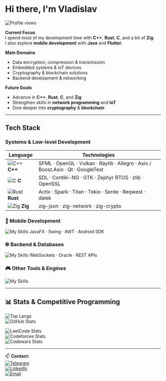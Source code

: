 # Hi there, I'm Vladislav  
![Profile views](https://komarev.com/ghpvc/?username=Andezion&label=Profile%20views&color=0e75b6&style=flat)

**Current Focus**  
I spend most of my development time with **C++**, **Rust**, **C**, and a bit of **Zig**.  
I also explore **mobile development** with **Java** and **Flutter**.

**Main Domains**  
- Data encryption, compression & transmission  
- Embedded systems & IoT devices  
- Cryptography & blockchain solutions  
- Backend development & networking  

**Future Goals**  
- Advance in **C++**, **Rust**, **C**, and **Zig**  
- Strengthen skills in **network programming** and **IoT**  
- Dive deeper into **cryptography** & **blockchain**  

---

## Tech Stack

### Systems & Low-level Development  

| Language | Technologies |
|----------|--------------|
| ![C++](https://skillicons.dev/icons?i=cpp) **C++** | SFML · OpenGL · Vulkan · Raylib · Allegro · Asio / Boost.Asio · Qt · GoogleTest |
| ![C](https://skillicons.dev/icons?i=c) **C** | SDL · Contiki-NG · GTK · Zephyr RTOS · zlib · OpenSSL |
| ![Rust](https://skillicons.dev/icons?i=rust) **Rust** | Actix · Spark · Titan · Tokio · Serde · Reqwest · dalek |
| ![Zig](https://skillicons.dev/icons?i=zig) **Zig** | zig-json · zig-network · zig-crypto |



### 📱 Mobile Development  
![My Skills](https://skillicons.dev/icons?i=java,dart,flutter,androidstudio)
JavaFX · Swing · AWT · Android SDK

### 🌐 Backend & Databases  
![My Skills](https://skillicons.dev/icons?i=spring,docker,mysql,postgresql) 
WebSockets · Oracle · REST APIs

### 🎮 Other Tools & Engines  
![My Skills](https://skillicons.dev/icons?i=godot,unreal,blender)

---

## 📊 Stats & Competitive Programming

![Top Langs](https://github-readme-stats.vercel.app/api/top-langs/?username=Andezion&layout=compact&theme=dark)  
![GitHub Stats](https://github-readme-stats.vercel.app/api?username=Andezion&show_icons=true&theme=dark)

![LeetCode Stats](https://leetcard.jacoblin.cool/Andezion?ext=activity&theme=dark)  
![Codeforces Stats](https://codeforces-readme-stats.vercel.app/api/card?username=Andezion&theme=dark)  
![Codewars Stats](https://github.r2v.ch/codewars?user=Andezion&stroke=%23BB432C)

---

📫 **Contact:**  
[![Telegram](https://img.shields.io/badge/Telegram-26A5E4?style=flat&logo=telegram&logoColor=white)](#)  
[![LinkedIn](https://img.shields.io/badge/LinkedIn-0e76a8?style=flat&logo=linkedin&logoColor=white)](#)  
[![Email](https://img.shields.io/badge/Email-D14836?style=flat&logo=gmail&logoColor=white)](#)
